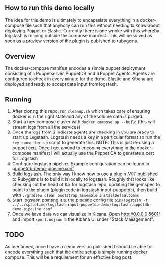 ## How to run this demo locally

The idea for this demo is ultimately to encapsulate everything in a docker-compose file such that anybody can run this without needing to know about deploying Puppet or Elastic. Currently there is one wrinke with this whereby logstash is running outside the compose manifest. This will be solved as soon as a preview version of the plugin is published to rubygems. 

## Overview

The docker-compose manifest encodes a simple puppet deployment consisting of a Puppetserver, PuppetDB and 6 Puppet Agents. Agents are configured to check in every minute for the demo. Elastic and Kibana are deployed and ready to accept data input from logstash. 

## Running
1. After cloning this repo, run `cleanup.sh` which takes care of ensuring docker is in the right state and any of the volume data is purged. 
2. Start a new compose cluster with `docker compose up --build` (this will stream logs from all the services)
3. Once the logs from 2 indicate agents are checking in you are ready to start up Logstash. Logstash needs a key in a particular format so run the `key-converter.sh` script to generate this. NOTE: This is just re-using a puppet cert. Once I get around to encoding everything in the docker-compose manifest I will actually use the Puppet CA to generate a cert for Logstash
4. Configure logstash pipeline. Example configuration can be found in [puppetdb-demo-pipeline.conf](./logstash/puppetdb-demo-pipeline.conf)
5. Build logstash. The only way I know how to use a plugin *NOT* published to Rubygems is to build it in locally to logstash. Roughly that looks like checking out the head of 8.x for logstash repo, updating the gemspec to point to the plugin (plugin code in logstash-input-puppetdb), then build with `./gradlew clean bootstrap assemble installDefaultGems` 
6. Start logstash pointing it at the pipeline config file `bin/logstash -f ../../spacetime/logstash-input-puppetdb-demo/logstash/puppetdb-demo-pipeline.conf` 
7. Once we have data we can visualize in Kibana. Open http://0.0.0.0:5601/ and import `xport.ndjson` in the Kibana UI under "Stack Management". 

## TODO

As mentioned, once I have a demo version published I should be able to encode everything such that the entire setup is simply running docker compose. This will be a requirement for an effective blog post. 